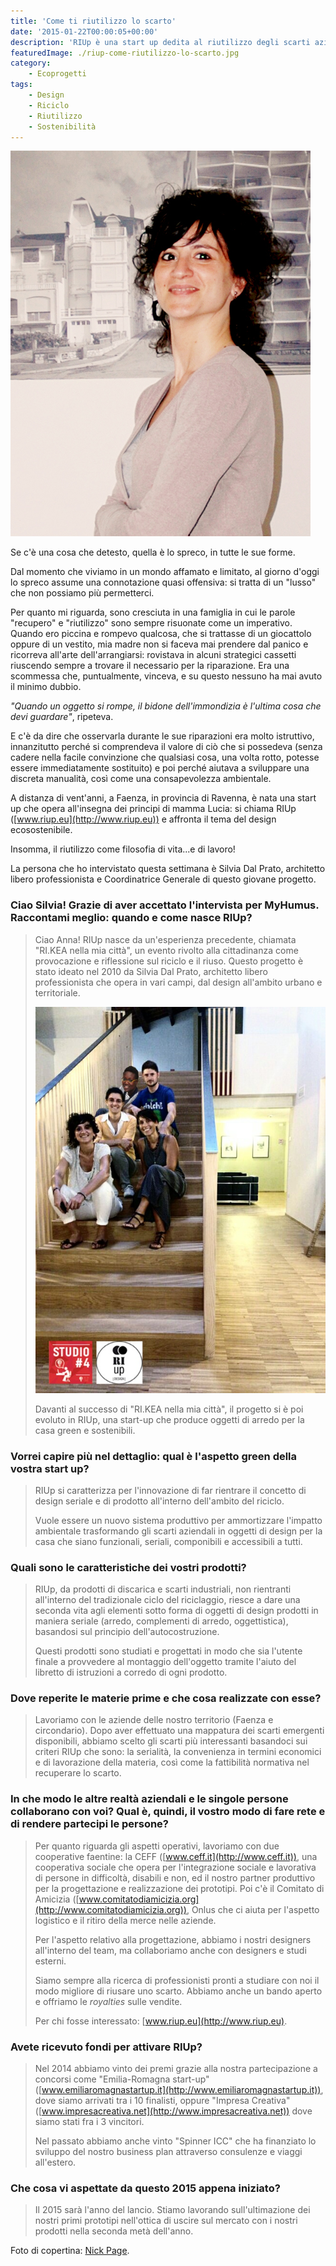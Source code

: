 ```yaml
---
title: 'Come ti riutilizzo lo scarto'
date: '2015-01-22T00:00:05+00:00'
description: 'RIUp è una start up dedita al riutilizzo degli scarti aziendali e alla loro trasformazione in oggetti di design componibile.'
featuredImage: ./riup-come-riutilizzo-lo-scarto.jpg
category:
    - Ecoprogetti
tags:
    - Design
    - Riciclo
    - Riutilizzo
    - Sostenibilità
---
```



![Silvia Dal Prato](./silvia-dal-prato.jpg)

Se c'è una cosa che detesto, quella è lo spreco, in tutte le sue forme.

Dal momento che viviamo in un mondo affamato e limitato, al giorno d'oggi lo spreco assume una connotazione quasi offensiva: si tratta di un "lusso" che non possiamo più permetterci.

Per quanto mi riguarda, sono cresciuta in una famiglia in cui le parole "recupero" e "riutilizzo" sono sempre risuonate come un imperativo. Quando ero piccina e rompevo qualcosa, che si trattasse di un giocattolo oppure di un vestito, mia madre non si faceva mai prendere dal panico e ricorreva all'arte dell'arrangiarsi: rovistava in alcuni strategici cassetti riuscendo sempre a trovare il necessario per la riparazione. Era una scommessa che, puntualmente, vinceva, e su questo nessuno ha mai avuto il minimo dubbio.

*"Quando un oggetto si rompe, il bidone dell'immondizia è l'ultima cosa che devi guardare"*, ripeteva.

E c'è da dire che osservarla durante le sue riparazioni era molto istruttivo, innanzitutto perché si comprendeva il valore di ciò che si possedeva (senza cadere nella facile convinzione che qualsiasi cosa, una volta rotto, potesse essere immediatamente sostituito) e poi perché aiutava a sviluppare una discreta manualità, così come una consapevolezza ambientale.

A distanza di vent'anni, a Faenza, in provincia di Ravenna, è nata una start up che opera all'insegna dei principi di mamma Lucia: si chiama RIUp ([www.riup.eu](http://www.riup.eu)) e affronta il tema del design ecosostenibile.

Insomma, il riutilizzo come filosofia di vita...e di lavoro!

La persona che ho intervistato questa settimana è Silvia Dal Prato, architetto libero professionista e Coordinatrice Generale di questo giovane progetto.

### Ciao Silvia! Grazie di aver accettato l'intervista per MyHumus. Raccontami meglio: quando e come nasce RIUp?

> Ciao Anna! RIUp nasce da un'esperienza precedente, chiamata "RI.KEA nella mia città", un evento rivolto alla cittadinanza come provocazione e riflessione sul riciclo e il riuso. Questo progetto è stato ideato nel 2010 da Silvia Dal Prato, architetto libero professionista che opera in vari campi, dal design all'ambito urbano e territoriale.
> 
> ![Il team di RIUp](./fotogruppo-riup.jpg)
> 
> Davanti al successo di "RI.KEA nella mia città", il progetto si è poi evoluto in RIUp, una start-up che produce oggetti di arredo per la casa green e sostenibili.

### Vorrei capire più nel dettaglio: qual è l'aspetto green della vostra start up?

> RIUp si caratterizza per l'innovazione di far rientrare il concetto di design seriale e di prodotto all'interno dell'ambito del riciclo.
> 
> Vuole essere un nuovo sistema produttivo per ammortizzare l'impatto ambientale trasformando gli scarti aziendali in oggetti di design per la casa che siano funzionali, seriali, componibili e accessibili a tutti.

### Quali sono le caratteristiche dei vostri prodotti?

> RIUp, da prodotti di discarica e scarti industriali, non rientranti all'interno del tradizionale ciclo del riciclaggio, riesce a dare una seconda vita agli elementi sotto forma di oggetti di design prodotti in maniera seriale (arredo, complementi di arredo, oggettistica), basandosi sul principio dell'autocostruzione.
> 
> Questi prodotti sono studiati e progettati in modo che sia l'utente finale a provvedere al montaggio dell'oggetto tramite l'aiuto del libretto di istruzioni a corredo di ogni prodotto.

### Dove reperite le materie prime e che cosa realizzate con esse?

> Lavoriamo con le aziende delle nostro territorio (Faenza e circondario). Dopo aver effettuato una mappatura dei scarti emergenti disponibili, abbiamo scelto gli scarti più interessanti basandoci sui criteri RIUp che sono: la serialità, la convenienza in termini economici e di lavorazione della materia, così come la fattibilità normativa nel recuperare lo scarto.

### In che modo le altre realtà aziendali e le singole persone collaborano con voi? Qual è, quindi, il vostro modo di fare rete e di rendere partecipi le persone?

> Per quanto riguarda gli aspetti operativi, lavoriamo con due cooperative faentine: la CEFF ([www.ceff.it](http://www.ceff.it)), una cooperativa sociale che opera per l'integrazione sociale e lavorativa di persone in difficoltà, disabili e non, ed il nostro partner produttivo per la progettazione e realizzazione dei prototipi. Poi c'è il Comitato di Amicizia ([www.comitatodiamicizia.org](http://www.comitatodiamicizia.org)), Onlus che ci aiuta per l'aspetto logistico e il ritiro della merce nelle aziende.
> 
> Per l'aspetto relativo alla progettazione, abbiamo i nostri designers all'interno del team, ma collaboriamo anche con designers e studi esterni.
> 
> Siamo sempre alla ricerca di professionisti pronti a studiare con noi il modo migliore di riusare uno scarto. Abbiamo anche un bando aperto e offriamo le *royalties* sulle vendite.
> 
> Per chi fosse interessato: [www.riup.eu](http://www.riup.eu).

### Avete ricevuto fondi per attivare RIUp?

> Nel 2014 abbiamo vinto dei premi grazie alla nostra partecipazione a concorsi come "Emilia-Romagna start-up" ([www.emiliaromagnastartup.it](http://www.emiliaromagnastartup.it)), dove siamo arrivati tra i 10 finalisti, oppure "Impresa Creativa" ([www.impresacreativa.net](http://www.impresacreativa.net)) dove siamo stati fra i 3 vincitori.
> 
> Nel passato abbiamo anche vinto "Spinner ICC" che ha finanziato lo sviluppo del nostro business plan attraverso consulenze e viaggi all'estero.

### Che cosa vi aspettate da questo 2015 appena iniziato?

> Il 2015 sarà l'anno del lancio. Stiamo lavorando sull'ultimazione dei nostri primi prototipi nell'ottica di uscire sul mercato con i nostri prodotti nella seconda metà dell'anno.

Foto di copertina: [Nick Page](https://www.flickr.com/photos/nicksie2008/14486065741/).
